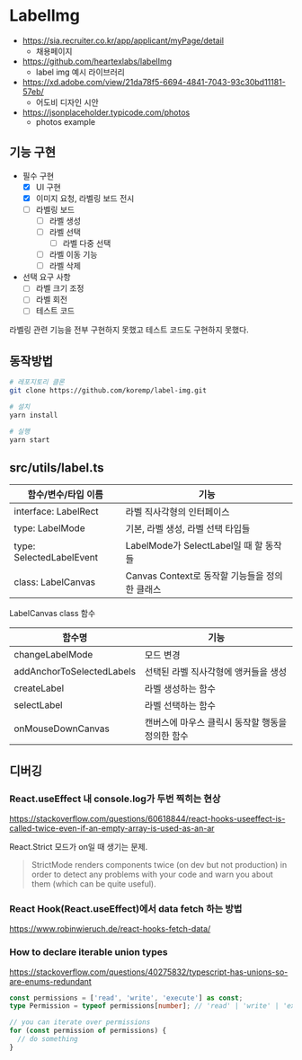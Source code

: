 # LabelImg

* <https://sia.recruiter.co.kr/app/applicant/myPage/detail>
  * 채용페이지
* <https://github.com/heartexlabs/labelImg>
  * label img 예시 라이브러리
* <https://xd.adobe.com/view/21da78f5-6694-4841-7043-93c30bd11181-57eb/>
  * 어도비 디자인 시안
* <https://jsonplaceholder.typicode.com/photos>
  * photos example

## 기능 구현

* 필수 구현
  * [x] UI 구현
  * [x] 이미지 요청, 라벨링 보드 전시
  * [ ] 라벨링 보드
    * [ ] 라벨 생성
    * [ ] 라벨 선택
      * [ ] 라벨 다중 선택
    * [ ] 라벨 이동 기능
    * [ ] 라벨 삭제
* 선택 요구 사항
  * [ ] 라벨 크기 조정
  * [ ] 라벨 회전
  * [ ] 테스트 코드

라벨링 관련 기능을 전부 구현하지 못했고 테스트 코드도 구현하지 못했다.

## 동작방법

```sh
# 레포지토리 클론
git clone https://github.com/koremp/label-img.git

# 설치
yarn install

# 실행
yarn start
```

## src/utils/label.ts

| 함수/변수/타입 이름      | 기능                                           |
| ------------------------ | ---------------------------------------------- |
| interface: LabelRect     | 라벨 직사각형의 인터페이스                     |
| type: LabelMode          | 기본, 라벨 생성, 라벨 선택 타입들              |
| type: SelectedLabelEvent | LabelMode가 SelectLabel일 때 할 동작들         |
| class: LabelCanvas       | Canvas Context로 동작할 기능들을 정의한 클래스 |

LabelCanvas class 함수

| 함수명                    | 기능                                             |
| ------------------------- | ------------------------------------------------ |
| changeLabelMode           | 모드 변경                                        |
| addAnchorToSelectedLabels | 선택된 라벨 직사각형에 앵커들을 생성             |
| createLabel               | 라벨 생성하는 함수                               |
| selectLabel               | 라벨 선택하는 함수                               |
| onMouseDownCanvas         | 캔버스에 마우스 클릭시 동작할 행동을 정의한 함수 |


## 디버깅

### React.useEffect 내 console.log가 두번 찍히는 현상

<https://stackoverflow.com/questions/60618844/react-hooks-useeffect-is-called-twice-even-if-an-empty-array-is-used-as-an-ar>

React.Strict 모드가 on일 때 생기는 문제.
> StrictMode renders components twice (on dev but not production) in order to detect any problems with your code and warn you about them (which can be quite useful).

### React Hook(React.useEffect)에서 data fetch 하는 방법

<https://www.robinwieruch.de/react-hooks-fetch-data/>

### How to declare iterable union types

<https://stackoverflow.com/questions/40275832/typescript-has-unions-so-are-enums-redundant>

```ts
const permissions = ['read', 'write', 'execute'] as const;
type Permission = typeof permissions[number]; // 'read' | 'write' | 'execute'

// you can iterate over permissions
for (const permission of permissions) {
  // do something
}
```
